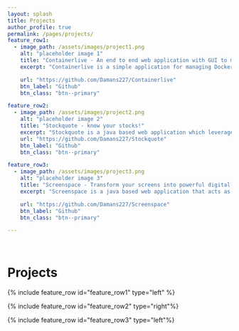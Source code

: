 ```yaml
---
layout: splash
title: Projects
author_profile: true
permalink: /pages/projects/
feature_row1:
  - image_path: /assets/images/project1.png
    alt: "placeholder image 1"
    title: "Containerlive - An end to end web application with GUI to manage Docker-Host."
    excerpt: "Containerlive is a simple application for managing Docker Containers on Mac, Linux and Windows. It is a Java based project built as a management solution for Docker. It consists of a web UI that allows you to easily manage your Docker Containers and Images."

    url: "https://github.com/Damans227/Containerlive"
    btn_label: "Github"
    btn_class: "btn--primary"

feature_row2:
  - image_path: /assets/images/project2.png
    alt: "placeholder image 2"
    title: "Stockquote - know your stocks!"
    excerpt: "Stockquote is a java based web application which leverages Yahoo-Finance API to request detailed information, some statistics and historical quotes on stocks. Stockquote has a simple and easy to follow user interface built using bootstrap 4."
    url: "https://github.com/Damans227/Stockquote"
    btn_label: "Github"
    btn_class: "btn--primary"

feature_row3:
  - image_path: /assets/images/project3.png
    alt: "placeholder image 3"
    title: "Screenspace - Transform your screens into powerful digital signs."
    excerpt: "Screenspace is a java based web application that acts as a central repository for the images displayed on a digital screen. These images will be displayed on your digital screen directly from our applications dashboard using Raspberry Pi. This project was completed as part of a graduate level course taken at Carleton University."

    url: "https://github.com/Damans227/Screenspace"
    btn_label: "Github"
    btn_class: "btn--primary"

---
```

<br>

<h1>Projects</h1>


{% include feature_row id="feature_row1" type="left" %}

{% include feature_row id="feature_row2" type="right"%}

{% include feature_row id="feature_row3" type="left"%}



